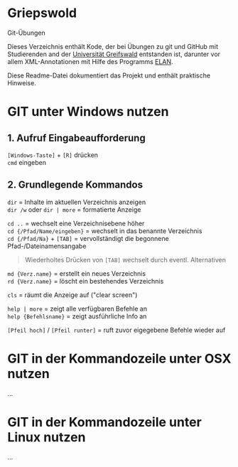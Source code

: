 # Griepswold
Git-Übungen

Dieses Verzeichnis enthält Kode, der bei Übungen zu git und GitHub mit Studierenden and der [Universität Greifswald](https://de.wikipedia.org/wiki/Universität_Greifswald) entstanden ist, darunter vor allem XML-Annotationen mit Hilfe des Programms [ELAN](https://de.wikipedia.org/wiki/ELAN_software).

Diese Readme-Datei dokumentiert das Projekt und enthält praktische Hinweise.

# ﻿GIT unter Windows nutzen

## 1. Aufruf Eingabeaufforderung

`[Windows-Taste]` + `[R]` drücken  
`cmd` eingeben

## 2. Grundlegende Kommandos

`dir` = Inhalte im aktuellen Verzeichnis anzeigen  
`dir /w` oder `dir | more` = formatierte Anzeige  

`cd ..` = wechselt eine Verzeichnisebene höher  
`cd {/Pfad/Name/eingeben}` = wechselt in das benannte Verzeichnis  
`cd {/Pfad/Na}` + `[TAB]` = vervollständigt die begonnene Pfad-/Dateinamensangabe  
> Wiederholtes Drücken von `[TAB]` wechselt durch eventl. Alternativen

`md {Verz.name}` = erstellt ein neues Verzeichnis  
`rd {Verz.name}` = löscht ein bestehendes Verzeichnis

`cls` = räumt die Anzeige auf ("clear screen")

`help | more` = zeigt alle verfügbaren Befehle an  
`help {Befehlsname}` = zeigt ausführliche Info an

`[Pfeil hoch]` / `[Pfeil runter]` = ruft zuvor eigegebene Befehle wieder auf

# GIT in der Kommandozeile unter OSX nutzen

…

# GIT in der Kommandozeile unter Linux nutzen

…
